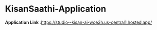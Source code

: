 # KisanSaathi-Application
**Application Link** :https://studio--kisan-ai-wce3h.us-central1.hosted.app/
